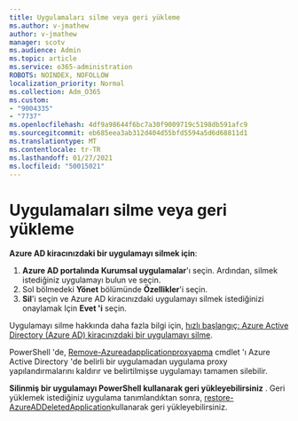 ```yaml
---
title: Uygulamaları silme veya geri yükleme
ms.author: v-jmathew
author: v-jmathew
manager: scotv
ms.audience: Admin
ms.topic: article
ms.service: o365-administration
ROBOTS: NOINDEX, NOFOLLOW
localization_priority: Normal
ms.collection: Adm_O365
ms.custom:
- "9004335"
- "7737"
ms.openlocfilehash: 4df9a98644f6bc7a30f9009719c5198db591afc9
ms.sourcegitcommit: eb685eea3ab312d404d55bfd5594a5d6d68811d1
ms.translationtype: MT
ms.contentlocale: tr-TR
ms.lasthandoff: 01/27/2021
ms.locfileid: "50015021"
---
```

# <a name="delete-or-restore-applications"></a>Uygulamaları silme veya geri yükleme

**Azure AD kiracınızdaki bir uygulamayı silmek için**:

1. **Azure AD portalında** **Kurumsal uygulamalar**'ı seçin. Ardından, silmek istediğiniz uygulamayı bulun ve seçin.
2. Sol bölmedeki **Yönet** bölümünde **Özellikler**'i seçin.
3. **Sil**'i seçin ve Azure AD kiracınızdaki uygulamayı silmek istediğinizi onaylamak Için **Evet 'i** seçin.

Uygulamayı silme hakkında daha fazla bilgi için, [hızlı başlangıç: Azure Active Directory (Azure AD) kiracınızdaki bir uygulamayı silme](https://docs.microsoft.com/azure/active-directory/manage-apps/delete-application-portal#delete-an-application-from-your-azure-ad-tenant).

PowerShell 'de, [Remove-Azureadapplicationproxyapma](https://docs.microsoft.com/powershell/module/azuread/remove-azureadapplicationproxyapplication) cmdlet 'ı Azure Active Directory 'de belirli bir uygulamadan uygulama proxy yapılandırmalarını kaldırır ve belirtilmişse uygulamayı tamamen silebilir.

**Silinmiş bir uygulamayı PowerShell kullanarak geri yükleyebilirsiniz** . Geri yüklemek istediğiniz uygulama tanımlandıktan sonra, [restore-AzureADDeletedApplication](https://docs.microsoft.com/powershell/module/azuread/restore-azureaddeletedapplication)kullanarak geri yükleyebilirsiniz.
